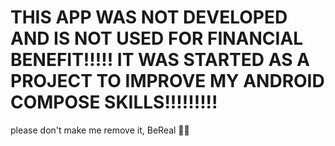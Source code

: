 # THIS APP WAS NOT DEVELOPED AND IS NOT USED FOR FINANCIAL BENEFIT!!!!! IT WAS STARTED AS A PROJECT TO IMPROVE MY ANDROID COMPOSE SKILLS!!!!!!!!!

please don't make me remove it, BeReal 🙏🏻

